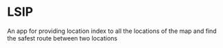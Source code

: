 # LSIP
An app for providing location index to all the locations of the map and find the safest route between two locations
